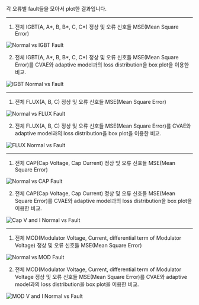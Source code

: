 각 오류별 fault들을 모아서 plot한 결과입니다.

- - - - - -
1. 전체 IGBT(A, A*, B, B*, C, C*) 정상 및 오류 신호들 MSE(Mean Square Error)

![Normal vs  IGBT Fault](https://github.com/user-attachments/assets/830f2440-f24f-4bd6-b9de-c10bf31fe605)

2. 전체 IGBT(A, A*, B, B*, C, C*) 정상 및 오류 신호들 MSE(Mean Square Error)를 CVAE와 adaptive model과의 loss distribution을 box plot을 이용한 비교.

![IGBT Normal vs  Fault ](https://github.com/user-attachments/assets/7c26670c-080b-4f1b-b659-d154cf483956)

- - - - - -
1. 전체 FLUX(A, B, C) 정상 및 오류 신호들 MSE(Mean Square Error)

![Normal vs  FLUX Fault](https://github.com/user-attachments/assets/4a829ada-3b70-40d0-baf8-f82863683703)

2. 전체 FLUX(A, B, C) 정상 및 오류 신호들 MSE(Mean Square Error)를 CVAE와 adaptive model과의 loss distribution을 box plot을 이용한 비교.

![FLUX Normal vs  Fault ](https://github.com/user-attachments/assets/a3196136-d01f-4d50-89cf-12792a033a7c)

- - - - - -
1. 전체 CAP(Cap Voltage, Cap Current) 정상 및 오류 신호들 MSE(Mean Square Error)

![Normal vs  CAP Fault](https://github.com/user-attachments/assets/4fe5e467-645c-48df-bf00-20ed5d602c0a)

2. 전체 CAP(Cap Voltage, Cap Current) 정상 및 오류 신호들 MSE(Mean Square Error)를 CVAE와 adaptive model과의 loss distribution을 box plot을 이용한 비교.

![Cap V and I Normal vs  Fault ](https://github.com/user-attachments/assets/811f68b5-e5e7-4a73-a654-29e61b905d5f)

- - - - - -
1. 전체 MOD(Modulator Voltage, Current, differential term of Modulator Voltage) 정상 및 오류 신호들 MSE(Mean Square Error)

![Normal vs  MOD Fault](https://github.com/user-attachments/assets/195d0ce2-681b-4aa1-a220-5d7c2f52a306)

2. 전체 MOD(Modulator Voltage, Current, differential term of Modulator Voltage 정상 및 오류 신호들 MSE(Mean Square Error)를 CVAE와 adaptive model과의 loss distribution을 box plot을 이용한 비교.

![MOD V and I Normal vs  Fault ](https://github.com/user-attachments/assets/1231f4fc-ddec-45fa-9eeb-c1686874a987)
